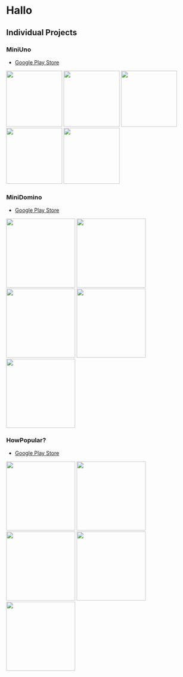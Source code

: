 # Hallo

## Individual Projects

### MiniUno
- [Google Play Store](https://play.google.com/store/apps/details?id=com.lforestor.superminiuno)

<img src="https://user-images.githubusercontent.com/45004786/90223115-a6ba0d80-de37-11ea-83bb-315be6552851.png" width="150"/> <img src="https://user-images.githubusercontent.com/45004786/90223150-b6395680-de37-11ea-9940-016d0dd96133.png" width="150"/> <img src="https://user-images.githubusercontent.com/45004786/90223252-e5e85e80-de37-11ea-87c8-0a9a60ebcecb.png" width="150"/> <img src="https://user-images.githubusercontent.com/45004786/90223394-2647dc80-de38-11ea-8e19-1ad4bc436454.png" width="150"/> <img src="https://user-images.githubusercontent.com/45004786/90223404-2942cd00-de38-11ea-99cb-0b6c1e1078ab.png" width="150"/> 

### MiniDomino
- [Google Play Store](https://play.google.com/store/apps/details?id=com.lforestor.dominodemo&hl=en)

<img src="https://user-images.githubusercontent.com/45004786/79688574-4d6f1280-8279-11ea-9c83-e03be0cb4763.png" width="185"/> <img src="https://user-images.githubusercontent.com/45004786/79688641-c40c1000-8279-11ea-94ea-bbf4cbac255b.png" width="185"/> <img src="https://user-images.githubusercontent.com/45004786/79688657-e140de80-8279-11ea-9980-f49ec9dccf2c.png" width="185"/> <img src="https://user-images.githubusercontent.com/45004786/79688669-f158be00-8279-11ea-8cc7-faf79474e951.png" width="185"/> <img src="https://user-images.githubusercontent.com/45004786/79688681-02a1ca80-827a-11ea-9dcf-226584523013.png" width="185"/> 

### HowPopular?
- [Google Play Store](https://play.google.com/store/apps/details?id=com.lforestor.dominodemo&hl=en)

<img src="https://user-images.githubusercontent.com/45004786/90223927-25637a80-de39-11ea-8a0f-2b1f45fbcfe2.png" width="185"/> <img src="https://user-images.githubusercontent.com/45004786/90224015-3dd39500-de39-11ea-87f7-9da89070cbf8.png" width="185"/> <img src="https://user-images.githubusercontent.com/45004786/90224026-41ffb280-de39-11ea-92c9-a5afa04dd1aa.png" width="185"/> <img src="https://user-images.githubusercontent.com/45004786/90224030-42984900-de39-11ea-945e-834c0855458b.png" width="185"/> <img src="https://user-images.githubusercontent.com/45004786/90224182-7a06f580-de39-11ea-84c7-1053153fe691.png" width="185"/> 

